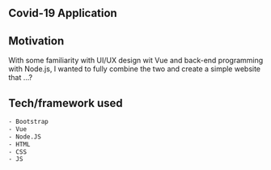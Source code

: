 ## Covid-19 Application

## Motivation
With some familiarity with UI/UX design wit Vue and back-end programming with Node.js, I wanted to fully combine the two and create a simple website that ...?

## Tech/framework used
 ``` bash
- Bootstrap
- Vue
- Node.JS
- HTML
- CSS
- JS
```

